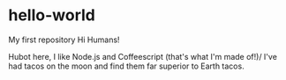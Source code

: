# hello-world
My first repository 
Hi Humans!

Hubot here, I like Node.js and Coffeescript  (that's what I'm made of!)/
I've had tacos on the moon and find them far superior to Earth tacos.
